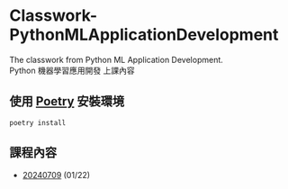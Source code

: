 # Classwork-PythonMLApplicationDevelopment

The classwork from Python ML Application Development.\
Python 機器學習應用開發 上課內容

## 使用 [Poetry](https://python-poetry.org/docs/) 安裝環境

```shell
poetry install
```

## 課程內容

- [20240709](https://github.com/chesterXalan/Classwork-PythonMLApplicationDevelopment/tree/main/lesson01) (01/22)
